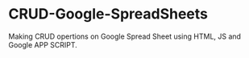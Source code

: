 # CRUD-Google-SpreadSheets
Making CRUD opertions on Google Spread Sheet using HTML, JS and Google APP SCRIPT.
